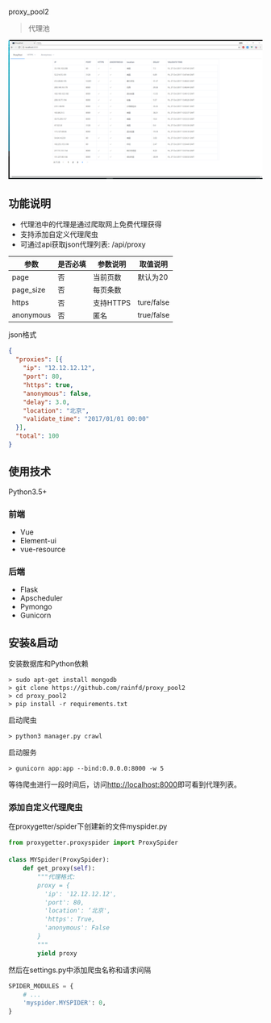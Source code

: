 proxy_pool2

> 代理池

![效果截图](https://github.com/rainfd/proxy_pool2/blob/master/screenshoot/index.png)


## 功能说明

- 代理池中的代理是通过爬取网上免费代理获得
- 支持添加自定义代理爬虫
- 可通过api获取json代理列表: /api/proxy

| 参数        | 是否必填 | 参数说明    | 取值说明       |
| --------- | ---- | ------- | ---------- |
| page      | 否    | 当前页数    | 默认为20      |
| page_size | 否    | 每页条数    |            |
| https     | 否    | 支持HTTPS | ture/false |
| anonymous | 否    | 匿名      | true/false |

json格式

```json
{
  "proxies": [{
    "ip": "12.12.12.12",
    "port": 80,
    "https": true,
    "anonymous": false,
    "delay": 3.0,
    "location": "北京",
    "validate_time": "2017/01/01 00:00"
  }],
  "total": 100
}
```



## 使用技术

Python3.5+

### 前端

- Vue
- Element-ui
- vue-resource

### 后端

- Flask
- Apscheduler
- Pymongo
- Gunicorn

## 安装&启动

安装数据库和Python依赖

```shell
> sudo apt-get install mongodb
> git clone https://github.com/rainfd/proxy_pool2
> cd proxy_pool2
> pip install -r requirements.txt
```

启动爬虫

```
> python3 manager.py crawl
```

启动服务

```
> gunicorn app:app --bind:0.0.0.0:8000 -w 5
```

等待爬虫进行一段时间后，访问[http://localhost:8000](http://localhost:8000)即可看到代理列表。

### 添加自定义代理爬虫

 在proxygetter/spider下创建新的文件myspider.py

```python
from proxygetter.proxyspider import ProxySpider

class MYSpider(ProxySpider):
    def get_proxy(self):
        """代理格式:
        proxy = {
          'ip': '12.12.12.12',
          'port': 80,
          'location': ‘北京',
          'https': True,
          'anonymous': False
        }
        """
        yield proxy
```

然后在settings.py中添加爬虫名称和请求间隔

```python
SPIDER_MODULES = {
    # ...
    'myspider.MYSPIDER': 0,
}
```

